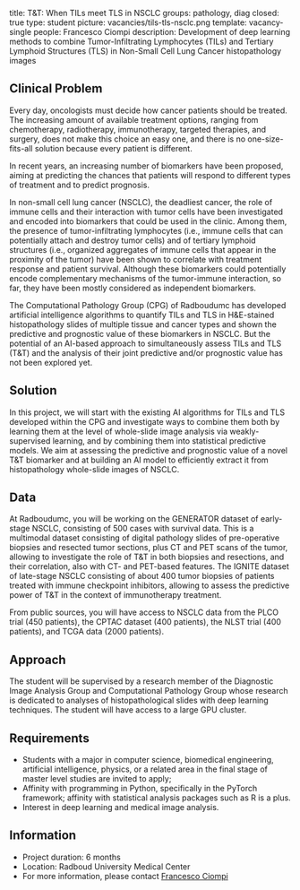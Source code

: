 title: T&T: When TILs meet TLS in NSCLC
groups: pathology, diag
closed: true
type: student
picture: vacancies/tils-tls-nsclc.png
template: vacancy-single
people: Francesco Ciompi
description: Development of deep learning methods to combine Tumor-Infiltrating Lymphocytes (TILs) and Tertiary Lymphoid Structures (TLS) in Non-Small Cell Lung Cancer histopathology images

## Clinical Problem
Every day, oncologists must decide how cancer patients should be treated. The increasing amount of available treatment options, ranging from chemotherapy, radiotherapy, immunotherapy, targeted therapies, and surgery, does not make this choice an easy one, and there is no one-size-fits-all solution because every patient is different. 

In recent years, an increasing number of biomarkers have been proposed, aiming at predicting the chances that patients will respond to different types of treatment and to predict prognosis.  

In non-small cell lung cancer (NSCLC), the deadliest cancer, the role of immune cells and their interaction with tumor cells have been investigated and encoded into biomarkers that could be used in the clinic. Among them, the presence of tumor-infiltrating lymphocytes (i.e., immune cells that can potentially attach and destroy tumor cells) and of tertiary lymphoid structures (i.e., organized aggregates of immune cells that appear in the proximity of the tumor) have been shown to correlate with treatment response and patient survival. Although these biomarkers could potentially encode complementary mechanisms of the tumor-immune interaction, so far, they have been mostly considered as independent biomarkers. 

The Computational Pathology Group (CPG) of Radboudumc has developed artificial intelligence algorithms to quantify TILs and TLS in H&E-stained histopathology slides of multiple tissue and cancer types and shown the predictive and prognostic value of these biomarkers in NSCLC. But the potential of an AI-based approach to simultaneously assess TILs and TLS (T&T) and the analysis of their joint predictive and/or prognostic value has not been explored yet. 

## Solution
In this project, we will start with the existing AI algorithms for TILs and TLS developed within the CPG and investigate ways to combine them both by learning them at the level of whole-slide image analysis via weakly-supervised learning, and by combining them into statistical predictive models. We aim at assessing the predictive and prognostic value of a novel T&T biomarker and at building an AI model to efficiently extract it from histopathology whole-slide images of NSCLC.   

## Data
At Radboudumc, you will be working on the GENERATOR dataset of early-stage NSCLC, consisting of 500 cases with survival data. This is a multimodal dataset consisting of digital pathology slides of pre-operative biopsies and resected tumor sections, plus CT and PET scans of the tumor, allowing to investigate the role of T&T in both biopsies and resections, and their correlation, also with CT- and PET-based features. The IGNITE dataset of late-stage NSCLC consisting of about 400 tumor biopsies of patients treated with immune checkpoint inhibitors, allowing to assess the predictive power of T&T in the context of immunotherapy treatment. 

From public sources, you will have access to NSCLC data from the PLCO trial (450 patients), the CPTAC dataset (400 patients), the NLST trial (400 patients), and TCGA data (2000 patients). 

## Approach
The student will be supervised by a research member of the Diagnostic Image Analysis Group and Computational Pathology Group whose research is dedicated to analyses of histopathological slides with deep learning techniques. The student will have access to a large GPU cluster.

## Requirements
-	Students with a major in computer science, biomedical engineering, artificial intelligence, physics, or a related area in the final stage of master level studies are invited to apply; 
-	Affinity with programming in Python, specifically in the PyTorch framework; affinity with statistical analysis packages such as R is a plus. 
-	Interest in deep learning and medical image analysis.

## Information
-	Project duration: 6 months
-	Location: Radboud University Medical Center
-	For more information, please contact [Francesco Ciompi](mailto:francesco.ciompi@radboudumc.nl) 
